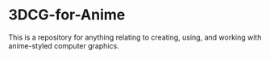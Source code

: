 # 3DCG-for-Anime
This is a repository for anything relating to creating, using, and working with anime-styled computer graphics.
